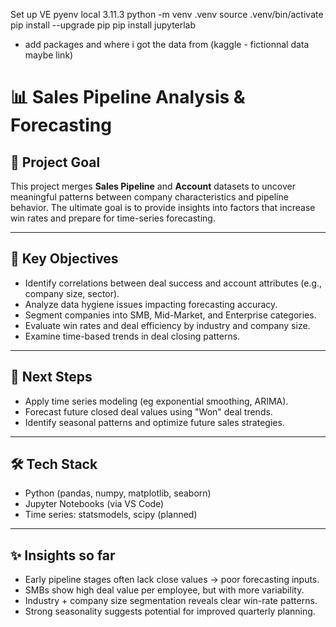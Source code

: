 Set up VE
pyenv local 3.11.3
python -m venv .venv
source .venv/bin/activate
pip install --upgrade pip
pip install jupyterlab


- add packages and where i got the data from (kaggle - fictionnal data maybe link)

# 📊 Sales Pipeline Analysis & Forecasting

## 🎯 Project Goal

This project merges **Sales Pipeline** and **Account** datasets to uncover meaningful patterns between company characteristics and pipeline behavior. The ultimate goal is to provide insights into factors that increase win rates and prepare for time-series forecasting.

---

## 🧠 Key Objectives

- Identify correlations between deal success and account attributes (e.g., company size, sector).
- Analyze data hygiene issues impacting forecasting accuracy.
- Segment companies into SMB, Mid-Market, and Enterprise categories.
- Evaluate win rates and deal efficiency by industry and company size.
- Examine time-based trends in deal closing patterns.

---

## 📅 Next Steps

- Apply time series modeling (eg exponential smoothing, ARIMA).
- Forecast future closed deal values using "Won" deal trends.
- Identify seasonal patterns and optimize future sales strategies.

---

## 🛠️ Tech Stack

- Python (pandas, numpy, matplotlib, seaborn)
- Jupyter Notebooks (via VS Code)
- Time series: statsmodels, scipy (planned)

---

## ✨ Insights so far

- Early pipeline stages often lack close values → poor forecasting inputs.
- SMBs show high deal value per employee, but with more variability.
- Industry + company size segmentation reveals clear win-rate patterns.
- Strong seasonality suggests potential for improved quarterly planning.